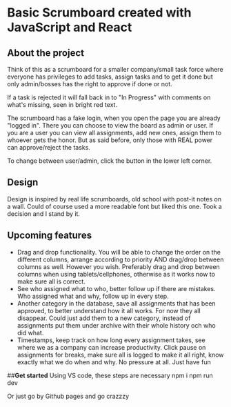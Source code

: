 # **Basic Scrumboard created with JavaScript and React**

## **About the project** 
Think of this as a scrumboard for a smaller company/small task force where everyone has privileges to add tasks, assign tasks and to get it done but only admin/bosses has the right to approve if done or not. 

If a task is rejected it will fall back in to "In Progress" with comments on what's missing, seen in bright red text. 

The scrumboard has a fake login, when you open the page you are already "logged in". There you can choose to view the board as admin or user. 
If you are a user you can view all assignments, add new ones, assign them to whoever gets the honor. But as said before, only those with REAL power can approve/reject the tasks. 

To change between user/admin, click the button in the lower left corner. 

## **Design**
Design is inspired by real life scrumboards, old school with post-it notes on a wall. Could of course used a more readable font but liked this one. Took a decision and I stand by it. 


## **Upcoming features**
- Drag and drop functionality. You will be able to change the order on the different columns, arrange according to priority AND drag/drop between columns as well. However you wish. Preferably drag and drop between columns when using tablets/cellphones, otherwise as it works now to make sure all is correct. 
- See who assigned what to who, better follow up if there are mistakes. Who assigned what and why, follow up in every step.
- Another category in the database, save all assignments that has been approved, to better understand how it all works. For now they all disappear. Could just add them to a new category, instead of assignments put them under archive with their whole history och who did what.
- Timestamps, keep track on how long every assignment takes, see where we as a company can increase productivity. Click pause on assignments for breaks, make sure all is logged to make it all right, know exactly what we do when and why. No pressure at all. Just have fun

##**Get started**
Using VS code, these steps are necessary
npm i
npm run dev

Or just go by Github pages and go crazzzy
